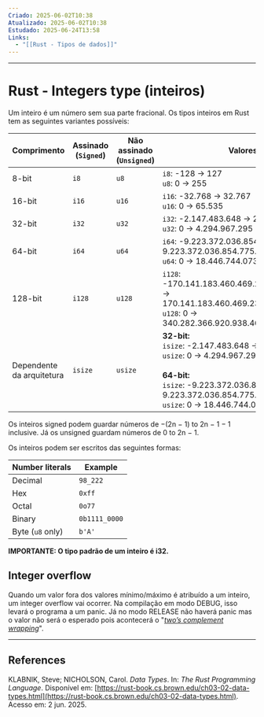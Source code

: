 ```yaml
---
Criado: 2025-06-02T10:38
Atualizado: 2025-06-02T10:38
Estudado: 2025-06-24T13:58
Links:
  - "[[Rust - Tipos de dados]]"
---
```

---
# Rust - Integers type (inteiros)

Um inteiro é um número sem sua parte fracional. Os tipos inteiros em Rust tem as seguintes variantes possíveis:

| Comprimento               | Assinado (`Signed`) | Não assinado (`Unsigned`) | Valores Mínimo / Máximo                                                                                                                                                                                                      |
| ------------------------- | ------------------- | ------------------------- | ---------------------------------------------------------------------------------------------------------------------------------------------------------------------------------------------------------------------------- |
| 8-bit                     | `i8`                | `u8`                      | `i8`: -128 → 127  <br> `u8`: 0 → 255                                                                                                                                                                                         |
| 16-bit                    | `i16`               | `u16`                     | `i16`: -32.768 → 32.767  <br> `u16`: 0 → 65.535                                                                                                                                                                              |
| 32-bit                    | `i32`               | `u32`                     | `i32`: -2.147.483.648 → 2.147.483.647  <br> `u32`: 0 → 4.294.967.295                                                                                                                                                         |
| 64-bit                    | `i64`               | `u64`                     | `i64`: -9.223.372.036.854.775.808 → 9.223.372.036.854.775.807  <br> `u64`: 0 → 18.446.744.073.709.551.615                                                                                                                    |
| 128-bit                   | `i128`              | `u128`                    | `i128`: -170.141.183.460.469.231.731.687.303.715.884.105.728 → 170.141.183.460.469.231.731.687.303.715.884.105.727  <br> `u128`: 0 → 340.282.366.920.938.463.463.374.607.431.768.211.455                                     |
| Dependente da arquitetura | `isize`             | `usize`                   | **32-bit:**<br>`isize`: -2.147.483.648 → 2.147.483.647  <br>`usize`: 0 → 4.294.967.295  <br><br> **64-bit:**<br>`isize`: -9.223.372.036.854.775.808 → 9.223.372.036.854.775.807  <br>`usize`: 0 → 18.446.744.073.709.551.615 |


Os inteiros signed podem guardar números de −(2n − 1) to 2n − 1 − 1 inclusive. Já os unsigned guardam números de 0 to 2n − 1.

Os inteiros podem ser escritos das seguintes formas:

| Number literals  | Example       |
| ---------------- | ------------- |
| Decimal          | `98_222`      |
| Hex              | `0xff`        |
| Octal            | `0o77`        |
| Binary           | `0b1111_0000` |
| Byte (`u8` only) | `b'A'`        |

**IMPORTANTE: O tipo padrão de um inteiro é i32.**

## Integer overflow

Quando um valor fora dos valores mínimo/máximo é atribuído a um inteiro, um integer overflow vai ocorrer. Na compilação em modo DEBUG, isso levará o programa a um panic. Já no modo RELEASE não haverá panic mas o valor não será o esperado pois acontecerá o "[_two’s complement wrapping_](https://en.wikipedia.org/wiki/Two%27s_complement)".


---
## References

KLABNIK, Steve; NICHOLSON, Carol. _Data Types_. In: _The Rust Programming Language_. Disponível em: [https://rust-book.cs.brown.edu/ch03-02-data-types.html](https://rust-book.cs.brown.edu/ch03-02-data-types.html). Acesso em: 2 jun. 2025.